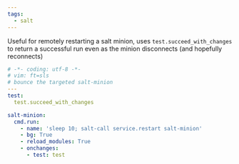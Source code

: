 ```yaml
---
tags:
  - salt
---
```

Useful for remotely restarting a salt minion, uses `test.succeed_with_changes` to return a successful run even as the minion disconnects (and hopefully reconnects)

```yaml
# -*- coding: utf-8 -*-
# vim: ft=sls
# bounce the targeted salt-minion
---
test:
  test.succeed_with_changes

salt-minion:
  cmd.run:
    - name: 'sleep 10; salt-call service.restart salt-minion'
    - bg: True
    - reload_modules: True
    - onchanges:
      - test: test
```